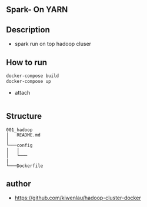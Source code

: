 ## Spark- On YARN 

## Description
- spark run on top hadoop cluser 


## How to run 
```bash
docker-compose build
docker-compose up
```

- attach 
```bash

```

## Structure 

```
001_hadoop
│   README.md
│
└───config
│   │   
│   └───
|
└───Dockerfile
```


## author 
- https://github.com/kiwenlau/hadoop-cluster-docker
